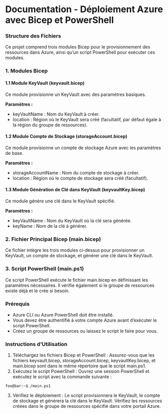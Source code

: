 # Documentation - Déploiement Azure avec Bicep et PowerShell

### Structure des Fichiers

Ce projet comprend trois modules Bicep pour le provisionnement des ressources dans Azure, ainsi qu’un script PowerShell pour exécuter ces modules.

### 1. Modules Bicep

#### 1.1 Module KeyVault (keyvault.bicep)

Ce module provisionne un KeyVault avec des paramètres basiques.

**Paramètres :**

- keyVaultName : Nom du KeyVault à créer.
- location : Région où le KeyVault sera créé (facultatif, par défaut égale à la région du groupe de ressources).

#### 1.2 Module Compte de Stockage (storageAccount.bicep)

Ce module provisionne un compte de stockage Azure avec les paramètres de base.

**Paramètres :**

- storageAccountName : Nom du compte de stockage à créer.
- location : Région où le compte de stockage sera créé (facultatif).

#### 1.3 Module Génération de Clé dans KeyVault (keyvaultKey.bicep)

Ce module génère une clé dans le KeyVault spécifié.

**Paramètres :**

- keyVaultName : Nom du KeyVault où la clé sera générée.
- keyName : Nom de la clé à générer.

### 2. Fichier Principal Bicep (main.bicep)

Ce fichier intègre les trois modules ci-dessus pour provisionner un KeyVault, un compte de stockage, et générer une clé dans le KeyVault.

### 3. Script PowerShell (main.ps1)

Ce script PowerShell exécute le fichier main.bicep en définissant les paramètres nécessaires. Il vérifie également si le groupe de ressources existe déjà et le crée si besoin.

### Prérequis

- Azure CLI ou Azure PowerShell doit être installé.
- Vous devez être authentifié à votre compte Azure avant d’exécuter le script PowerShell.
- Créez un groupe de ressources ou laissez le script le faire pour vous.

### Instructions d’Utilisation

1.	Téléchargez les fichiers Bicep et PowerShell : Assurez-vous que les fichiers keyvault.bicep, storageAccount.bicep, keyvaultKey.bicep, et main.bicep sont dans le même répertoire que le script main.ps1.
2.	Exécutez le script PowerShell : Ouvrez une session PowerShell et exécutez le script avec la commande suivante :

```console
foo@bar:~$./main.ps1
```

3.	Vérifiez le déploiement : Le script provisionnera le KeyVault, le compte de stockage et générera la clé dans le KeyVault. Vérifiez les ressources créées dans le groupe de ressources spécifié dans votre portail Azure.
